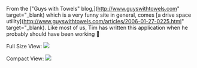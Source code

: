 From the ["Guys with Towels" blog,](http://www.guyswithtowels.com" target="_blank) which is a very funny site in general, comes [a drive space utility](http://www.guyswithtowels.com/articles/2006-01-27-0225.html" target="_blank). Like most of us, Tim has written this application when he probably should have been working 🙂

Full Size View:
![](http://www.guyswithtowels.com/dev/apps/freespace/freespace.png)

Compact View:
![](http://www.guyswithtowels.com/dev/apps/freespace/freespace-compact.png)